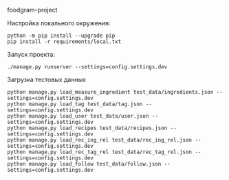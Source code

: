 foodgram-project

Настройка локального окружения:

```shell
python -m pip install --upgrade pip
pip install -r requirements/local.txt
```

Запуск проекта:

```shell
./manage.py runserver --settings=config.settings.dev
```

Загрузка тестовых данных

```shell
python manage.py load_measure_ingredient test_data/ingredients.json --settings=config.settings.dev
python manage.py load_tag test_data/tag.json --settings=config.settings.dev
python manage.py load_user test_data/user.json --settings=config.settings.dev
python manage.py load_recipes test_data/recipes.json --settings=config.settings.dev
python manage.py load_rec_ing_rel test_data/rec_ing_rel.json --settings=config.settings.dev
python manage.py load_rec_tag_rel test_data/rec_tag_rel.json --settings=config.settings.dev
python manage.py load_follow test_data/follow.json --settings=config.settings.dev


```